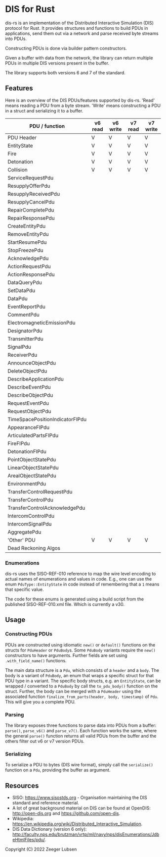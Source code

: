# DIS for Rust

dis-rs is an implementation of the Distributed Interactive Simulation (DIS) protocol for Rust. It provides structures and functions to build PDUs in applications, send them out via a network and parse received byte streams into PDUs.

Constructing PDUs is done via builder pattern constructors.

Given a buffer with data from the network, the library can return multiple PDUs in multiple DIS versions present in the buffer.

The library supports both versions 6 and 7 of the standard.

## Features

Here is an overview of the DIS PDUs/features supported by dis-rs. 'Read' means reading a PDU from a byte stream. 'Write' means constructing a PDU in a struct and serializing it to a buffer. 

| PDU / function | v6 read | v6 write | v7 read | v7 write |
| --- |---------|----------|---------|----------|
| PDU Header | V       | V        | V       | V        | 
| EntityState | V       | V        | V       | V        |
| Fire | V       | V        | V       | V        |
| Detonation | V       | V        | V       | V        |
| Collision | V       | V        | V       | V        |
| ServiceRequestPdu |         |          |         |          |
| ResupplyOfferPdu |         |          |         |          |
| ResupplyReceivedPdu |         |          |         |          |
| ResupplyCancelPdu |         |          |         |          |
| RepairCompletePdu |         |          |         |          |
| RepairResponsePdu |         |          |         |          |
| CreateEntityPdu |         |          |         |          |
| RemoveEntityPdu |         |          |         |          |
| StartResumePdu |         |          |         |          |
| StopFreezePdu |         |          |         |          |
| AcknowledgePdu |         |          |         |          |
| ActionRequestPdu |         |          |         |          |
| ActionResponsePdu |         |          |         |          |
| DataQueryPdu |         |          |         |          |
| SetDataPdu |         |          |         |          |
| DataPdu |         |          |         |          |
| EventReportPdu |         |          |         |          |
| CommentPdu |         |          |         |          |
| ElectromagneticEmissionPdu |         |          |         |          |
| DesignatorPdu |         |          |         |          |
| TransmitterPdu |         |          |         |          |
| SignalPdu |         |          |         |          |
| ReceiverPdu |         |          |         |          |
| AnnounceObjectPdu |         |          |         |          |
| DeleteObjectPdu |         |          |         |          |
| DescribeApplicationPdu |         |          |         |          |
| DescribeEventPdu |         |          |         |          |
| DescribeObjectPdu |         |          |         |          |
| RequestEventPdu |         |          |         |          |
| RequestObjectPdu |         |          |         |          |
| TimeSpacePositionIndicatorFIPdu |         |          |         |          |
| AppearanceFIPdu |         |          |         |          |
| ArticulatedPartsFIPdu |         |          |         |          |
| FireFIPdu |         |          |         |          |
| DetonationFIPdu |         |          |         |          |
| PointObjectStatePdu |         |          |         |          |
| LinearObjectStatePdu |         |          |         |          |
| ArealObjectStatePdu |         |          |         |          |
| EnvironmentPdu |         |          |         |          |
| TransferControlRequestPdu |         |          |         |          |
| TransferControlPdu |         |          |         |          |
| TransferControlAcknowledgePdu |         |          |         |          |
| IntercomControlPdu |         |          |         |          |
| IntercomSignalPdu |         |          |         |          |
| AggregatePdu |         |          |         |          |
| 'Other' PDU | V       | V        | V       | V        |
| Dead Reckoning Algos |         |          |         |          |

### Enumerations
dis-rs uses the SISO-REF-010 reference to map the wire level encoding to actual names of enumerations and values in code.
E.g., one can use the enum `PduType::EntityState` in code instead of remembering that a `1` means that specific value.

The code for these enums is generated using a build script from the published SISO-REF-010.xml file. Which is currently a v30.

## Usage

### Constructing PDUs
PDUs are constructed using idiomatic `new()` or `default()` functions on the structs for `PduHeader` or `PduBody`s.
Some `PduBody` variants require the `new()` constructors to have arguments.
Further fields are set using `.with_field_name()` functions.

The main data structure is a `Pdu`, which consists of a `header` and a `body`. The body is a variant of `PduBody`, an enum that wraps a specific struct for that PDU type in a variant.
The specific body structs, e.g. an `EntityState`, can be wrapped / converted to a `PduBody` by call the `to_pdu_body()` function on the struct.
Further, the body can be merged with a `PduHeader` using the associated function `finalize_from_parts(header, body, timestamp)` of `Pdu`. This will give you a complete PDU.

### Parsing
The library exposes three functions to parse data into PDUs from a buffer: `parse()`, `parse_v6()` and `parse_v7()`.
Each function works the same, where the general `parse()` function returns all valid PDUs from the buffer and the others filter out v6 or v7 version PDUs.

### Serializing
To serialize a PDU to bytes (DIS wire format), simply call the `serialize()` function on a `Pdu`, providing the buffer as argument.

## Resources

- SISO: https://www.sisostds.org - Organisation maintaining the DIS standard and reference material.
- A lot of great background material on DIS can be found at OpenDIS: http://open-dis.org and https://github.com/open-dis.
- Wikipedia: https://en.wikipedia.org/wiki/Distributed_Interactive_Simulation.
- DIS Data Dictionary (version 6 only): http://faculty.nps.edu/brutzman/vrtp/mil/navy/nps/disEnumerations/JdbeHtmlFiles/pdu/.

Copyright (C) 2022 Zeeger Lubsen